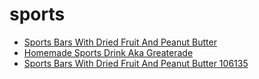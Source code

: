 # sports

 * [Sports Bars With Dried Fruit And Peanut Butter](../../index/s/sports-bars-with-dried-fruit-and-peanut-butter-106135.json)
 * [Homemade Sports Drink Aka Greaterade](../../index/h/homemade-sports-drink-aka-greaterade.json)
 * [Sports Bars With Dried Fruit And Peanut Butter 106135](../../index/s/sports-bars-with-dried-fruit-and-peanut-butter-106135.json)

